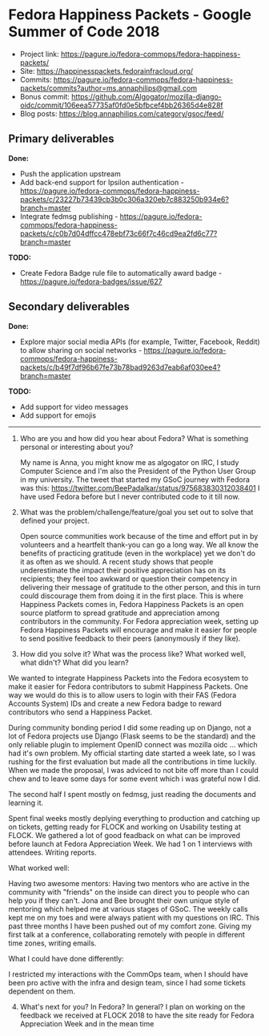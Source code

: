 # Fedora Happiness Packets - Google Summer of Code 2018

* Project link: https://pagure.io/fedora-commops/fedora-happiness-packets/
* Site: https://happinesspackets.fedorainfracloud.org/
* Commits: https://pagure.io/fedora-commops/fedora-happiness-packets/commits?author=ms.annaphilips@gmail.com
* Bonus commit:
https://github.com/Algogator/mozilla-django-oidc/commit/106eea57735af0fd0e5bfbcef4bb26365d4e828f
* Blog posts: https://blog.annaphilips.com/category/gsoc/feed/

Primary deliverables
------
**Done:**
* Push the application upstream
* Add back-end support for Ipsilon authentication - https://pagure.io/fedora-commops/fedora-happiness-packets/c/23227b73439cb3b0c306a320eb7c883250b934e6?branch=master
* Integrate fedmsg publishing - https://pagure.io/fedora-commops/fedora-happiness-packets/c/c0b7d04dffcc478ebf73c66f7c46cd9ea2fd6c77?branch=master

**TODO:**
* Create Fedora Badge rule file to automatically award badge - https://pagure.io/fedora-badges/issue/627

Secondary deliverables
------
**Done:**
* Explore major social media APIs (for example, Twitter, Facebook, Reddit) to allow sharing on social networks - https://pagure.io/fedora-commops/fedora-happiness-packets/c/b49f7df96b67fe73b78bad9263d7eab6af030ee4?branch=master

**TODO:**
* Add support for video messages
* Add support for emojis
---
1. Who are you and how did you hear about Fedora?  What is something personal or interesting about you?

    My name is Anna, you might know me as algogator on IRC, I study Computer Science and I'm also the President of the Python User Group in my university. The tweet that started my GSoC journey with Fedora was this: https://twitter.com/BeePadalkar/status/975683830312038401 
    I have used Fedora before but I never contributed code to it till now. 

2. What was the problem/challenge/feature/goal you set out to solve that defined your project.
    
    Open source communities work because of the time and effort put in by volunteers and a heartfelt thank-you can go a long way. We all know the benefits of practicing gratitude (even in the workplace) yet we don't do it as often as we should. A recent study shows that people underestimate the impact their positive appreciation has on its recipients; they feel too awkward or question their competency in delivering their message of gratitude to the other person, and this in turn could discourage them from doing it in the first place. This is where Happiness Packets comes in, Fedora Happiness Packets is an open source platform to spread gratitude and appreciation among contributors in the community. For Fedora appreciation week, setting up Fedora Happiness Packets will encourage and make it easier for people to send positive feedback to their peers (anonymously if they like). 

3. How did you solve it?  What was the process like?  What worked well, what didn't?  What did you learn?
 
 We wanted to integrate Happiness Packets into the Fedora ecosystem to make it easier for Fedora contributors to submit Happiness Packets. One way we would do this is to allow users to login with their FAS (Fedora Accounts System) IDs and create a new Fedora badge to reward contributors who send a Happiness Packet. 
 
   During community bonding period I did some reading up on Django, not a lot of Fedora projects use Django (Flask seems to be the standard) and the only reliable plugin to implement OpenID connect was mozilla oidc ... which had it's own problem. My official starting date started a week late, so I was rushing for the first evaluation but made all the contributions in time luckily. When we made the proposal, I was adviced to not bite off more than I could chew and to leave some days for some event which i was grateful now I did. 

   The second half I spent mostly on fedmsg, just reading the documents and learning it. 

   Spent final weeks mostly deplying everything to production and catching up on tickets, getting ready for FLOCK and working on Usability testing at FLOCK. We gathered a lot of good feadback on what can be improved before launch at Fedora Appreciation Week. We had 1 on 1 interviews with attendees. Writing reports.
    
 What worked well:
     
Having two awesome mentors:
    Having two mentors who are active in the community with "friends" on the inside can direct you to people who can help you if they can't. Jona and Bee brought their own unique style of mentoring which helped me at various stages of GSoC. The weekly calls kept me on my toes and were always patient with my questions on IRC. This past three months I have been pushed out of my comfort zone. Giving my first talk at a conference, collaborating remotely with people in different time zones, writing emails. 
    
What I could have done differently:

   I restricted my interactions with the CommOps team, when I should have been pro active with the infra and design team, since I had some tickets dependent on them. 
    

4. What's next for you? In Fedora? In general?
   I plan on working on the feedback we received at FLOCK 2018 to have the site ready for Fedora Appreciation Week and in the mean time 

